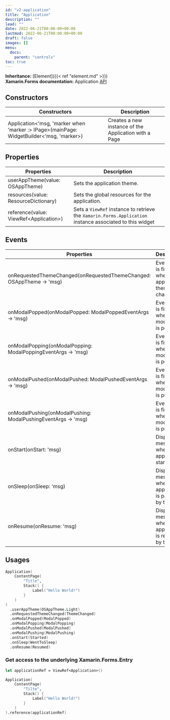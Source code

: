 ```yaml
---
id: "v2-application"
title: "Application"
description: ""
lead: ""
date: 2022-06-21T00:00:00+00:00
lastmod: 2022-06-21T00:00:00+00:00
draft: false
images: []
menu:
  docs:
    parent: "controls"
toc: true
---
```


**Inheritance:** [Element]({{< ref "element.md" >}})  
**Xamarin.Forms documentation:** Application [API](https://docs.microsoft.com/en-us/dotnet/api/xamarin.forms.application)

## Constructors

| Constructors | Description |
|--|--|
| Application<'msg, 'marker when 'marker :> IPage>(mainPage: WidgetBuilder<'msg, 'marker>) | Creates a new instance of the Application with a Page |

## Properties

| Properties | Description |
|--|--|
| userAppTheme(value: OSAppTheme) | Sets the application theme. |
| resources(value: ResourceDictionary) | Sets the global resources for the application. |
| reference(value: ViewRef&lt;Application&gt;) | Sets a `ViewRef` instance to retrieve the `Xamarin.Forms.Application` instance associated to this widget |

## Events

| Properties | Description |
|--|--|
| onRequestedThemeChanged(onRequestedThemeChanged: OSAppTheme -> 'msg) | Event that is fired when the application theme is changed. |
| onModalPopped(onModalPopped: ModalPoppedEventArgs -> 'msg) | Event that is fired when a modal page is popped. |
| onModalPopping(onModalPopping: ModalPoppingEventArgs -> 'msg) | Event that is fired when a modal page is popping. |
| onModalPushed(onModalPushed: ModalPushedEventArgs -> 'msg) | Event that is fired when a modal page is pushed. |
| onModalPushing(onModalPushing: ModalPushingEventArgs -> 'msg) | Event that is fired when a modal page is pushing. |
| onStart(onStart: 'msg) | Dispatch a message when the application starts |
| onSleep(onSleep: 'msg) | Dispatch a message when the application is paused by the OS |
| onResume(onResume: 'msg) | Dispatch a message when the application is resumed by the OS |

## Usages

```fs
Application(
    ContentPage(
        "Title",
        Stack() {
            Label("Hello World!")
        }
    )
)
  .userAppTheme(OSAppTheme.Light)
  .onRequestedThemeChanged(ThemeChanged)
  .onModalPopped(ModalPopped)
  .onModalPopping(ModalPopping)
  .onModalPushed(ModalPushed)
  .onModalPushing(ModalPushing)
  .onStart(Started)
  .onSleep(WentToSleep)
  .onResume(Resumed)
```

### Get access to the underlying Xamarin.Forms.Entry

```fs
let applicationRef = ViewRef<Application>()

Application(
    ContentPage(
        "Tilte",
        Stack() {
            Label("Hello World!")
        }
    )
).reference(applicationRef)
```
